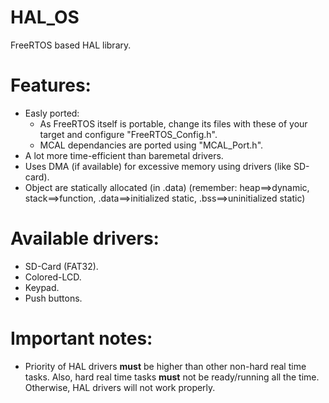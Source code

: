 # HAL_OS
FreeRTOS based HAL library.

# Features:
  * Easly ported:
    * As FreeRTOS itself is portable, change its files with these of your target and configure "FreeRTOS_Config.h".
    * MCAL dependancies are ported using "MCAL_Port.h".
  * A lot more time-efficient than baremetal drivers.
  * Uses DMA (if available) for excessive memory using drivers (like SD-card).
  * Object are statically allocated (in .data) (remember: heap==>dynamic, stack==>function, .data==>initialized static, .bss==>uninitialized static)

# Available drivers:
  * SD-Card (FAT32).
  * Colored-LCD.
  * Keypad.
  * Push buttons.

# Important notes:
  * Priority of HAL drivers **must** be higher than other non-hard real time tasks. Also, hard real time tasks **must** not be ready/running all the time. Otherwise, HAL drivers will not work properly.

